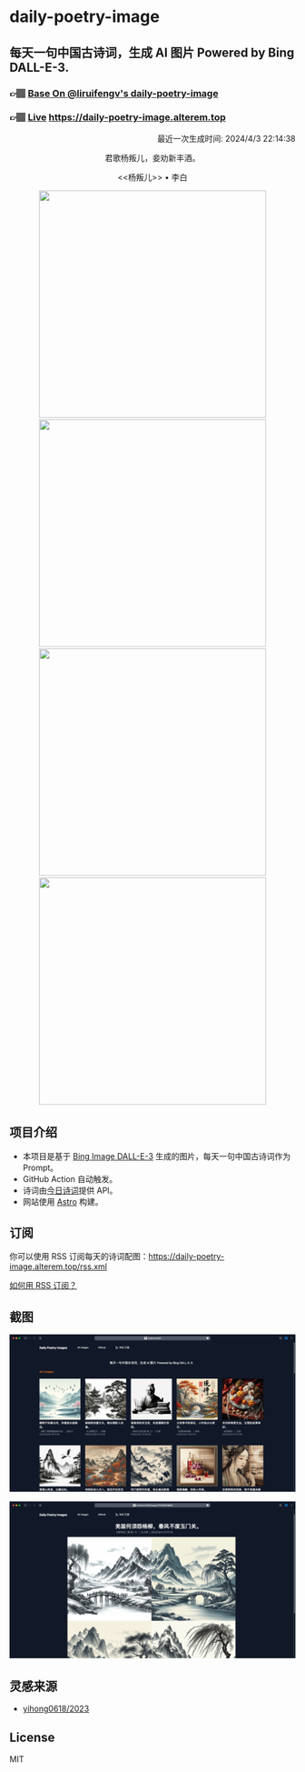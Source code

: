 
# daily-poetry-image

## 每天一句中国古诗词，生成 AI 图片 Powered by Bing DALL-E-3.

### 👉🏽 [Base On @liruifengv's daily-poetry-image](https://github.com/liruifengv/daily-poetry-image)

### 👉🏽 [Live](https://daily-poetry-image.alterem.top/) https://daily-poetry-image.alterem.top

<p align="right">
  最近一次生成时间: 2024/4/3 22:14:38
</p>
<p align="center">
君歌杨叛儿，妾劝新丰酒。
</p>
<p align="center">
<<杨叛儿>> • 李白
</p>
<p align="center">
<img src="https://tse1.mm.bing.net/th/id/OIG1._PiqdUq4jarR3B65a4TQ" height="400" width="400" />
<img src="https://tse4.mm.bing.net/th/id/OIG1.9P1dYPOTNk6dt86qGiWb" height="400" width="400" />
<img src="https://tse2.mm.bing.net/th/id/OIG1.yEpA4Ry.nS9Z47.S3cNa" height="400" width="400" />
<img src="https://tse1.mm.bing.net/th/id/OIG1.KCD9HxWQXqfH.fdLcByP" height="400" width="400" />
</p>

## 项目介绍

-   本项目是基于 [Bing Image DALL-E-3](https://www.bing.com/images/create) 生成的图片，每天一句中国古诗词作为 Prompt。
-   GitHub Action 自动触发。
-   诗词由[今日诗词](https://www.jinrishici.com/)提供 API。
-   网站使用 [Astro](https://astro.build) 构建。

## 订阅

你可以使用 RSS 订阅每天的诗词配图：https://daily-poetry-image.alterem.top/rss.xml

[如何用 RSS 订阅？](https://zhuanlan.zhihu.com/p/55026716)

## 截图

![图片列表](./screenshots/Snipaste_2023-12-28_21-00-26.png)

![图片详情](./screenshots/Snipaste_2023-12-28_21-00-53.png)

## 灵感来源

-   [yihong0618/2023](https://github.com/yihong0618/2023)

## License

MIT
